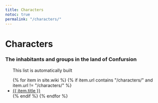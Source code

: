```yaml
---
title: Characters
notoc: true
permalink: "/characters/"
---
```


# Characters

### The inhabitants and groups in the land of Confursion

<ul class="wiki-page-list">
<p>This list is automatically built</p>
{% for item in site.wiki %}
  {% if item.url contains "/characters/" and item.url != "/characters/" %}
  <li><a href="{{ item.url }}">{{ item.title }}</a></li>
  {% endif %}
{% endfor %}
</ul>